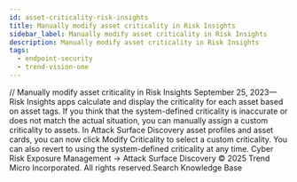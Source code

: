 ```yaml
---
id: asset-criticality-risk-insights
title: Manually modify asset criticality in Risk Insights
sidebar_label: Manually modify asset criticality in Risk Insights
description: Manually modify asset criticality in Risk Insights
tags:
  - endpoint-security
  - trend-vision-one
---
```


/*<![CDATA[*/ $('#title').html($('meta[name=map-description]').attr('content')); /*]]>*/ Manually modify asset criticality in Risk Insights September 25, 2023—Risk Insights apps calculate and display the criticality for each asset based on asset tags. If you think that the system-defined criticality is inaccurate or does not match the actual situation, you can manually assign a custom criticality to assets. In Attack Surface Discovery asset profiles and asset cards, you can now click Modify Criticality to select a custom criticality. You can also revert to using the system-defined criticality at any time. Cyber Risk Exposure Management → Attack Surface Discovery © 2025 Trend Micro Incorporated. All rights reserved.Search Knowledge Base